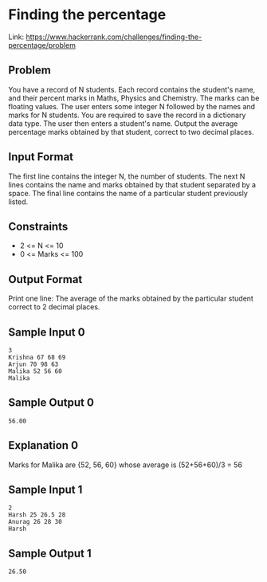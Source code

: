 # Finding the percentage

Link: https://www.hackerrank.com/challenges/finding-the-percentage/problem

## Problem

You have a record of N students. Each record contains the student's name, and their percent marks in Maths, Physics and Chemistry. The marks can be floating values. The user enters some integer N followed by the names and marks for N  students. You are required to save the record in a dictionary data type. The user then enters a student's name. Output the average percentage marks obtained by that student, correct to two decimal places.

## Input Format

The first line contains the integer N, the number of students. The next N lines contains the name and marks obtained by that student separated by a space. The final line contains the name of a particular student previously listed.

## Constraints

- 2 <= N <= 10
- 0 <= Marks <= 100

## Output Format

Print one line: The average of the marks obtained by the particular student correct to 2 decimal places.

## Sample Input 0

```
3
Krishna 67 68 69
Arjun 70 98 63
Malika 52 56 60
Malika
```

## Sample Output 0

```
56.00
```

## Explanation 0

Marks for Malika are {52, 56, 60} whose average is (52+56+60)/3 = 56 

## Sample Input 1

```
2
Harsh 25 26.5 28
Anurag 26 28 30
Harsh
```

## Sample Output 1

```
26.50
```